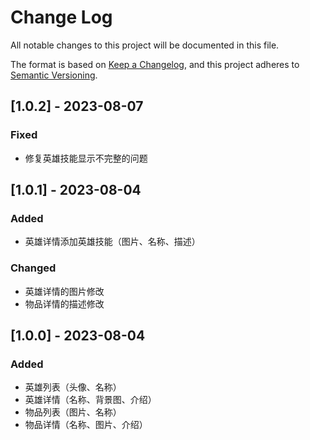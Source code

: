 # Change Log

All notable changes to this project will be documented in this file.

The format is based on [Keep a Changelog](https://keepachangelog.com/en/1.0.0/),
and this project adheres to [Semantic Versioning](https://semver.org/spec/v2.0.0.html).

## [1.0.2] - 2023-08-07

### Fixed

- 修复英雄技能显示不完整的问题

## [1.0.1] - 2023-08-04

### Added

- 英雄详情添加英雄技能（图片、名称、描述）

### Changed

- 英雄详情的图片修改
- 物品详情的描述修改

### 

## [1.0.0] - 2023-08-04

### Added

- 英雄列表（头像、名称）
- 英雄详情（名称、背景图、介绍）
- 物品列表（图片、名称）
- 物品详情（名称、图片、介绍）